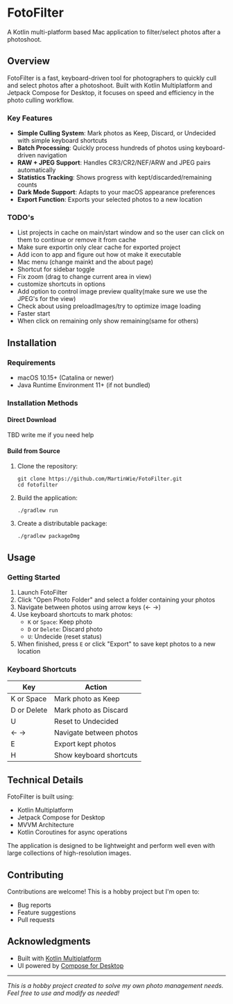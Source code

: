 # FotoFilter

A Kotlin multi-platform based Mac application to filter/select photos after a photoshoot.

## Overview

FotoFilter is a fast, keyboard-driven tool for photographers to quickly cull and select photos after a photoshoot. Built with Kotlin Multiplatform and Jetpack Compose for Desktop, it focuses on speed and efficiency in the photo culling workflow.

### Key Features

- **Simple Culling System**: Mark photos as Keep, Discard, or Undecided with simple keyboard shortcuts
- **Batch Processing**: Quickly process hundreds of photos using keyboard-driven navigation
- **RAW + JPEG Support**: Handles CR3/CR2/NEF/ARW and JPEG pairs automatically
- **Statistics Tracking**: Shows progress with kept/discarded/remaining counts
- **Dark Mode Support**: Adapts to your macOS appearance preferences
- **Export Function**: Exports your selected photos to a new location

### TODO's

- List projects in cache on main/start window and so the user can click on them to continue or remove it from cache
- Make sure exportin only clear cache for exported project
- Add icon to app and figure out how ot make it executable
- Mac menu (change mainkt and the about page) 
- Shortcut for sidebar toggle
- Fix zoom (drag to change current area in view)
- customize shortcuts in options
- Add option to control image preview quality(make sure we use the JPEG's for the view)
- Check about using preloadImages/try to optimize image loading
- Faster start
- When click on remaining only show remaining(same for others)

## Installation

### Requirements
- macOS 10.15+ (Catalina or newer)
- Java Runtime Environment 11+ (if not bundled)

### Installation Methods

#### Direct Download
TBD write me if you need help

#### Build from Source
1. Clone the repository:
   ```
   git clone https://github.com/MartinWie/FotoFilter.git
   cd fotofilter
   ```
2. Build the application:
   ```
   ./gradlew run
   ```
3. Create a distributable package:
   ```
   ./gradlew packageDmg
   ```

## Usage

### Getting Started

1. Launch FotoFilter
2. Click "Open Photo Folder" and select a folder containing your photos
3. Navigate between photos using arrow keys (← →)
4. Use keyboard shortcuts to mark photos:
   - `K` or `Space`: Keep photo
   - `D` or `Delete`: Discard photo
   - `U`: Undecide (reset status)
5. When finished, press `E` or click "Export" to save kept photos to a new location

### Keyboard Shortcuts

| Key           | Action                      |
|---------------|----------------------------- |
| K or Space    | Mark photo as Keep          |
| D or Delete   | Mark photo as Discard       |
| U             | Reset to Undecided          |
| ← →           | Navigate between photos     |
| E             | Export kept photos          |
| H             | Show keyboard shortcuts     |

## Technical Details

FotoFilter is built using:
- Kotlin Multiplatform
- Jetpack Compose for Desktop
- MVVM Architecture
- Kotlin Coroutines for async operations

The application is designed to be lightweight and perform well even with large collections of high-resolution images.


## Contributing

Contributions are welcome! This is a hobby project but I'm open to:
- Bug reports
- Feature suggestions
- Pull requests

## Acknowledgments

- Built with [Kotlin Multiplatform](https://kotlinlang.org/docs/multiplatform.html)
- UI powered by [Compose for Desktop](https://www.jetbrains.com/lp/compose-desktop/)

---

*This is a hobby project created to solve my own photo management needs. Feel free to use and modify as needed!*
